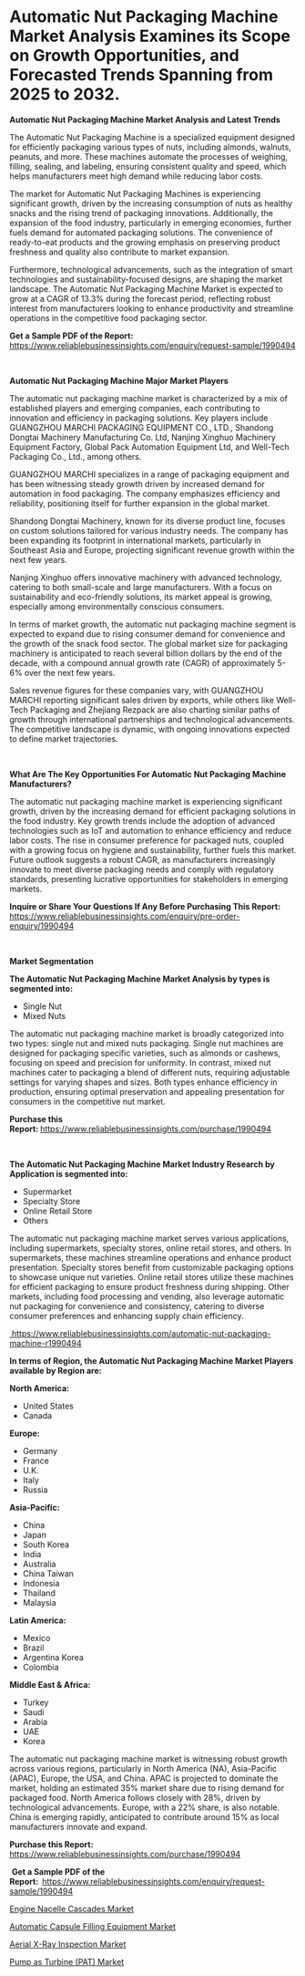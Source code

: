 <p><h1>Automatic Nut Packaging Machine Market Analysis Examines its Scope on Growth Opportunities, and Forecasted Trends Spanning from 2025 to 2032.</h1></p><p><strong>Automatic Nut Packaging Machine Market Analysis and Latest Trends</strong></p>
<p><p>The Automatic Nut Packaging Machine is a specialized equipment designed for efficiently packaging various types of nuts, including almonds, walnuts, peanuts, and more. These machines automate the processes of weighing, filling, sealing, and labeling, ensuring consistent quality and speed, which helps manufacturers meet high demand while reducing labor costs.</p><p>The market for Automatic Nut Packaging Machines is experiencing significant growth, driven by the increasing consumption of nuts as healthy snacks and the rising trend of packaging innovations. Additionally, the expansion of the food industry, particularly in emerging economies, further fuels demand for automated packaging solutions. The convenience of ready-to-eat products and the growing emphasis on preserving product freshness and quality also contribute to market expansion.</p><p>Furthermore, technological advancements, such as the integration of smart technologies and sustainability-focused designs, are shaping the market landscape. The Automatic Nut Packaging Machine Market is expected to grow at a CAGR of 13.3% during the forecast period, reflecting robust interest from manufacturers looking to enhance productivity and streamline operations in the competitive food packaging sector.</p></p>
<p><strong>Get a Sample PDF of the Report:&nbsp;</strong> <a href="https://www.reliablebusinessinsights.com/enquiry/request-sample/1990494?utm_campaign=1877&utm_medium=2&utm_source=Github&utm_content=ia&utm_term=02032025&utm_id=automatic-nut-packaging-machine">https://www.reliablebusinessinsights.com/enquiry/request-sample/1990494</a></p>
<p>&nbsp;</p>
<p><strong>Automatic Nut Packaging Machine Major Market Players</strong></p>
<p><p>The automatic nut packaging machine market is characterized by a mix of established players and emerging companies, each contributing to innovation and efficiency in packaging solutions. Key players include GUANGZHOU MARCHI PACKAGING EQUIPMENT CO., LTD., Shandong Dongtai Machinery Manufacturing Co. Ltd, Nanjing Xinghuo Machinery Equipment Factory, Global Pack Automation Equipment Ltd, and Well-Tech Packaging Co., Ltd., among others.</p><p>GUANGZHOU MARCHI specializes in a range of packaging equipment and has been witnessing steady growth driven by increased demand for automation in food packaging. The company emphasizes efficiency and reliability, positioning itself for further expansion in the global market.</p><p>Shandong Dongtai Machinery, known for its diverse product line, focuses on custom solutions tailored for various industry needs. The company has been expanding its footprint in international markets, particularly in Southeast Asia and Europe, projecting significant revenue growth within the next few years.</p><p>Nanjing Xinghuo offers innovative machinery with advanced technology, catering to both small-scale and large manufacturers. With a focus on sustainability and eco-friendly solutions, its market appeal is growing, especially among environmentally conscious consumers.</p><p>In terms of market growth, the automatic nut packaging machine segment is expected to expand due to rising consumer demand for convenience and the growth of the snack food sector. The global market size for packaging machinery is anticipated to reach several billion dollars by the end of the decade, with a compound annual growth rate (CAGR) of approximately 5-6% over the next few years.</p><p>Sales revenue figures for these companies vary, with GUANGZHOU MARCHI reporting significant sales driven by exports, while others like Well-Tech Packaging and Zhejiang Rezpack are also charting similar paths of growth through international partnerships and technological advancements. The competitive landscape is dynamic, with ongoing innovations expected to define market trajectories.</p></p>
<p>&nbsp;</p>
<p><strong>What Are The Key Opportunities For Automatic Nut Packaging Machine Manufacturers?</strong></p>
<p><p>The automatic nut packaging machine market is experiencing significant growth, driven by the increasing demand for efficient packaging solutions in the food industry. Key growth trends include the adoption of advanced technologies such as IoT and automation to enhance efficiency and reduce labor costs. The rise in consumer preference for packaged nuts, coupled with a growing focus on hygiene and sustainability, further fuels this market. Future outlook suggests a robust CAGR, as manufacturers increasingly innovate to meet diverse packaging needs and comply with regulatory standards, presenting lucrative opportunities for stakeholders in emerging markets.</p></p>
<p><strong>Inquire or Share Your Questions If Any Before Purchasing This Report:</strong> <a href="https://www.reliablebusinessinsights.com/enquiry/pre-order-enquiry/1990494?utm_campaign=1877&utm_medium=2&utm_source=Github&utm_content=ia&utm_term=02032025&utm_id=automatic-nut-packaging-machine">https://www.reliablebusinessinsights.com/enquiry/pre-order-enquiry/1990494</a></p>
<p>&nbsp;</p>
<p><strong>Market Segmentation</strong></p>
<p><strong>The Automatic Nut Packaging Machine Market Analysis by types is segmented into:</strong></p>
<p><ul><li>Single Nut</li><li>Mixed Nuts</li></ul></p>
<p><p>The automatic nut packaging machine market is broadly categorized into two types: single nut and mixed nuts packaging. Single nut machines are designed for packaging specific varieties, such as almonds or cashews, focusing on speed and precision for uniformity. In contrast, mixed nut machines cater to packaging a blend of different nuts, requiring adjustable settings for varying shapes and sizes. Both types enhance efficiency in production, ensuring optimal preservation and appealing presentation for consumers in the competitive nut market.</p></p>
<p><strong>Purchase this Report:&nbsp;</strong><a href="https://www.reliablebusinessinsights.com/purchase/1990494?utm_campaign=1877&utm_medium=2&utm_source=Github&utm_content=ia&utm_term=02032025&utm_id=automatic-nut-packaging-machine">https://www.reliablebusinessinsights.com/purchase/1990494</a></p>
<p>&nbsp;</p>
<p><strong>The Automatic Nut Packaging Machine Market Industry Research by Application is segmented into:</strong></p>
<p><ul><li>Supermarket</li><li>Specialty Store</li><li>Online Retail Store</li><li>Others</li></ul></p>
<p><p>The automatic nut packaging machine market serves various applications, including supermarkets, specialty stores, online retail stores, and others. In supermarkets, these machines streamline operations and enhance product presentation. Specialty stores benefit from customizable packaging options to showcase unique nut varieties. Online retail stores utilize these machines for efficient packaging to ensure product freshness during shipping. Other markets, including food processing and vending, also leverage automatic nut packaging for convenience and consistency, catering to diverse consumer preferences and enhancing supply chain efficiency.</p></p>
<p><a href="https://www.reliablebusinessinsights.com/automatic-nut-packaging-machine-r1990494?utm_campaign=1877&utm_medium=2&utm_source=Github&utm_content=ia&utm_term=02032025&utm_id=automatic-nut-packaging-machine">&nbsp;https://www.reliablebusinessinsights.com/automatic-nut-packaging-machine-r1990494</a></p>
<p><strong>In terms of Region, the Automatic Nut Packaging Machine Market Players available by Region are:</strong></p>
<p>
    <p> <strong> North America: </strong>
        <ul>
            <li>United States</li>
            <li>Canada</li>
        </ul>
        </p> 
    <p> <strong> Europe: </strong>
        <ul>
            <li>Germany</li>
            <li>France</li>
            <li>U.K.</li>
            <li>Italy</li>
            <li>Russia</li>
        </ul>
        </p> 
    <p> <strong> Asia-Pacific: </strong>
        <ul>
            <li>China</li>
            <li>Japan</li>
            <li>South Korea</li>
            <li>India</li>
            <li>Australia</li>
            <li>China Taiwan</li>
            <li>Indonesia</li>
            <li>Thailand</li>
            <li>Malaysia</li>
        </ul>
        </p> 
    <p> <strong> Latin America: </strong>
        <ul>
            <li>Mexico</li>
            <li>Brazil</li>
            <li>Argentina Korea</li>
            <li>Colombia</li>
        </ul>
        </p> 
    <p> <strong> Middle East & Africa: </strong>
        <ul>
            <li>Turkey</li>
            <li>Saudi</li>
            <li>Arabia</li>
            <li>UAE</li>
            <li>Korea</li>
        </ul>
    </p>
    </p>
<p><p>The automatic nut packaging machine market is witnessing robust growth across various regions, particularly in North America (NA), Asia-Pacific (APAC), Europe, the USA, and China. APAC is projected to dominate the market, holding an estimated 35% market share due to rising demand for packaged food. North America follows closely with 28%, driven by technological advancements. Europe, with a 22% share, is also notable. China is emerging rapidly, anticipated to contribute around 15% as local manufacturers innovate and expand.</p></p>
<p><strong>Purchase this Report: </strong><a href="https://www.reliablebusinessinsights.com/purchase/1990494?utm_campaign=1877&utm_medium=2&utm_source=Github&utm_content=ia&utm_term=02032025&utm_id=automatic-nut-packaging-machine">https://www.reliablebusinessinsights.com/purchase/1990494</a></p>
<p>&nbsp;<strong>Get a Sample PDF of the Report:&nbsp;&nbsp;</strong><a href="https://www.reliablebusinessinsights.com/enquiry/request-sample/1990494?utm_campaign=1877&utm_medium=2&utm_source=Github&utm_content=ia&utm_term=02032025&utm_id=automatic-nut-packaging-machine">https://www.reliablebusinessinsights.com/enquiry/request-sample/1990494</a></p>
<p><strong></strong></p>
<p><p><a href="https://github.com/porstgowinjq/Market-Research-Report-List-1/blob/main/engine-nacelle-cascades-market.md?utm_campaign=1877&utm_medium=2&utm_source=Github&utm_content=ia&utm_term=02032025&utm_id=automatic-nut-packaging-machine">Engine Nacelle Cascades Market</a></p><p><a href="https://github.com/elizabethdagraca/Market-Research-Report-List-5/blob/main/automatic-capsule-filling-equipment-market.md?utm_campaign=1877&utm_medium=2&utm_source=Github&utm_content=ia&utm_term=02032025&utm_id=automatic-nut-packaging-machine">Automatic Capsule Filling Equipment Market</a></p><p><a href="https://github.com/blauetrelawz/Market-Research-Report-List-1/blob/main/aerial-x-ray-inspection-market.md?utm_campaign=1877&utm_medium=2&utm_source=Github&utm_content=ia&utm_term=02032025&utm_id=automatic-nut-packaging-machine">Aerial X-Ray Inspection Market</a></p><p><a href="https://github.com/amagloeaad54/Market-Research-Report-List-1/blob/main/pump-as-turbine-pat-market.md?utm_campaign=1877&utm_medium=2&utm_source=Github&utm_content=ia&utm_term=02032025&utm_id=automatic-nut-packaging-machine">Pump as Turbine (PAT) Market</a></p></p>